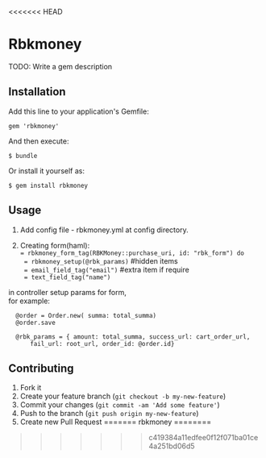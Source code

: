 <<<<<<< HEAD
# Rbkmoney

TODO: Write a gem description

## Installation

Add this line to your application's Gemfile:

    gem 'rbkmoney'

And then execute:

    $ bundle

Or install it yourself as:

    $ gem install rbkmoney

## Usage

1. Add config file - rbkmoney.yml at config directory.
  
2. Creating form(haml):  
   `= rbkmoney_form_tag(RBKMoney::purchase_uri, id: "rbk_form") do`  
   ` = rbkmoney_setup(@rbk_params)` #hidden items  
   ` = email_field_tag("email")`    #extra item if require  
   ` = text_field_tag("name")`  

  in controller setup params for form,  
    for example:
    
    
      @order = Order.new( summa: total_summa)
      @order.save

      @rbk_params = { amount: total_summa, success_url: cart_order_url, 
          fail_url: root_url, order_id: @order.id}
    

## Contributing

1. Fork it
2. Create your feature branch (`git checkout -b my-new-feature`)
3. Commit your changes (`git commit -am 'Add some feature'`)
4. Push to the branch (`git push origin my-new-feature`)
5. Create new Pull Request
=======
rbkmoney
========
>>>>>>> c419384a11edfee0f12f071ba01ce4a251bd06d5
